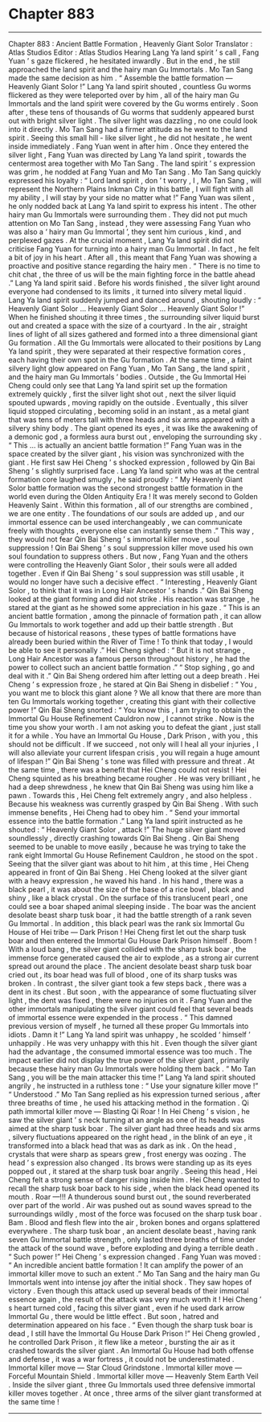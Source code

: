 
# Chapter 883


---

Chapter 883 : Ancient Battle Formation , Heavenly Giant Solor
Translator :
Atlas Studios
Editor :
Atlas Studios
Hearing Lang Ya land spirit ’ s call , Fang Yuan ’ s gaze flickered , he hesitated inwardly .
But in the end , he still approached the land spirit and the hairy man Gu Immortals .
Mo Tan Sang made the same decision as him .
“ Assemble the battle formation — Heavenly Giant Solor !” Lang Ya land spirit shouted , countless Gu worms flickered as they were teleported over by him , all of the hairy man Gu Immortals and the land spirit were covered by the Gu worms entirely .
Soon after , these tens of thousands of Gu worms that suddenly appeared burst out with bright silver light .
The silver light was dazzling , no one could look into it directly .
Mo Tan Sang had a firmer attitude as he went to the land spirit . Seeing this small hill - like silver light , he did not hesitate , he went inside immediately .
Fang Yuan went in after him .
Once they entered the silver light , Fang Yuan was directed by Lang Ya land spirit , towards the centermost area together with Mo Tan Sang .
The land spirit ’ s expression was grim , he nodded at Fang Yuan and Mo Tan Sang .
Mo Tan Sang quickly expressed his loyalty : “ Lord land spirit , don ’ t worry , I , Mo Tan Sang , will represent the Northern Plains Inkman City in this battle , I will fight with all my ability , I will stay by your side no matter what !”
Fang Yuan was silent , he only nodded back at Lang Ya land spirit to express his intent .
The other hairy man Gu Immortals were surrounding them .
They did not put much attention on Mo Tan Sang , instead , they were assessing Fang Yuan who was also a ‘ hairy man Gu Immortal ’, they sent him curious , kind , and perplexed gazes .
At the crucial moment , Lang Ya land spirit did not criticise Fang Yuan for turning into a hairy man Gu Immortal .
In fact , he felt a bit of joy in his heart .
After all , this meant that Fang Yuan was showing a proactive and positive stance regarding the hairy men .
“ There is no time to chit chat , the three of us will be the main fighting force in the battle ahead .” Lang Ya land spirit said .
Before his words finished , the silver light around everyone had condensed to its limits , it turned into silvery metal liquid .
Lang Ya land spirit suddenly jumped and danced around , shouting loudly : “ Heavenly Giant Solor … Heavenly Giant Solor … Heavenly Giant Solor !”
When he finished shouting it three times , the surrounding silver liquid burst out and created a space with the size of a courtyard .
In the air , straight lines of light of all sizes gathered and formed into a three dimensional giant Gu formation .
All the Gu Immortals were allocated to their positions by Lang Ya land spirit , they were separated at their respective formation cores , each having their own spot in the Gu formation .
At the same time , a faint silvery light glow appeared on Fang Yuan , Mo Tan Sang , the land spirit , and the hairy man Gu Immortals ’ bodies .
Outside , the Gu Immortal Hei Cheng could only see that Lang Ya land spirit set up the formation extremely quickly , first the silver light shot out , next the silver liquid spouted upwards , moving rapidly on the outside .
Eventually , this silver liquid stopped circulating , becoming solid in an instant , as a metal giant that was tens of meters tall with three heads and six arms appeared with a silvery shiny body .
The giant opened its eyes , it was like the awakening of a demonic god , a formless aura burst out , enveloping the surrounding sky .
“ This … is actually an ancient battle formation !” Fang Yuan was in the space created by the silver giant , his vision was synchronized with the giant .
He first saw Hei Cheng ’ s shocked expression , followed by Qin Bai Sheng ’ s slightly surprised face .
Lang Ya land spirit who was at the central formation core laughed smugly , he said proudly : “ My Heavenly Giant Solor battle formation was the second strongest battle formation in the world even during the Olden Antiquity Era ! It was merely second to Golden Heavenly Saint . Within this formation , all of our strengths are combined , we are one entity . The foundations of our souls are added up , and our immortal essence can be used interchangeably , we can communicate freely with thoughts , everyone else can instantly sense them .”
This way , they would not fear Qin Bai Sheng ’ s immortal killer move , soul suppression !
Qin Bai Sheng ’ s soul suppression killer move used his own soul foundation to suppress others .
But now , Fang Yuan and the others were controlling the Heavenly Giant Solor , their souls were all added together . Even if Qin Bai Sheng ’ s soul suppression was still usable , it would no longer have such a decisive effect .
“ Interesting , Heavenly Giant Solor , to think that it was in Long Hair Ancestor ’ s hands .” Qin Bai Sheng looked at the giant forming and did not strike . His reaction was strange , he stared at the giant as he showed some appreciation in his gaze .
“ This is an ancient battle formation , among the pinnacle of formation path , it can allow Gu Immortals to work together and add up their battle strength . But because of historical reasons , these types of battle formations have already been buried within the River of Time ! To think that today , I would be able to see it personally .” Hei Cheng sighed : “ But it is not strange , Long Hair Ancestor was a famous person throughout history , he had the power to collect such an ancient battle formation .”
“ Stop sighing , go and deal with it .” Qin Bai Sheng ordered him after letting out a deep breath .
Hei Cheng ’ s expression froze , he stared at Qin Bai Sheng in disbelief : “ You , you want me to block this giant alone ? We all know that there are more than ten Gu Immortals working together , creating this giant with their collective power !”
Qin Bai Sheng snorted : “ You know this , I am trying to obtain the Immortal Gu House Refinement Cauldron now , I cannot strike . Now is the time you show your worth . I am not asking you to defeat the giant , just stall it for a while . You have an Immortal Gu House , Dark Prison , with you , this should not be difficult . If we succeed , not only will I heal all your injuries , I will also alleviate your current lifespan crisis , you will regain a huge amount of lifespan !”
Qin Bai Sheng ’ s tone was filled with pressure and threat . At the same time , there was a benefit that Hei Cheng could not resist !
Hei Cheng squinted as his breathing became rougher .
He was very brilliant , he had a deep shrewdness , he knew that Qin Bai Sheng was using him like a pawn .
Towards this , Hei Cheng felt extremely angry , and also helpless .
Because his weakness was currently grasped by Qin Bai Sheng . With such immense benefits , Hei Cheng had to obey him .
“ Send your immortal essence into the battle formation .” Lang Ya land spirit instructed as he shouted : “ Heavenly Giant Solor , attack !”
The huge silver giant moved soundlessly , directly crashing towards Qin Bai Sheng .
Qin Bai Sheng seemed to be unable to move easily , because he was trying to take the rank eight Immortal Gu House Refinement Cauldron , he stood on the spot .
Seeing that the silver giant was about to hit him , at this time , Hei Cheng appeared in front of Qin Bai Sheng .
Hei Cheng looked at the silver giant with a heavy expression , he waved his hand .
In his hand , there was a black pearl , it was about the size of the base of a rice bowl , black and shiny , like a black crystal . On the surface of this translucent pearl , one could see a boar shaped animal sleeping inside .
The boar was the ancient desolate beast sharp tusk boar , it had the battle strength of a rank seven Gu Immortal . In addition , this black pearl was the rank six Immortal Gu House of Hei tribe — Dark Prison !
Hei Cheng first let out the sharp tusk boar and then entered the Immortal Gu House Dark Prison himself .
Boom !
With a loud bang , the silver giant collided with the sharp tusk boar , the immense force generated caused the air to explode , as a strong air current spread out around the place .
The ancient desolate beast sharp tusk boar cried out , its boar head was full of blood , one of its sharp tusks was broken .
In contrast , the silver giant took a few steps back , there was a dent in its chest . But soon , with the appearance of some fluctuating silver light , the dent was fixed , there were no injuries on it .
Fang Yuan and the other immortals manipulating the silver giant could feel that several beads of immortal essence were expended in the process .
“ This damned previous version of myself , he turned all these proper Gu Immortals into idiots . Damn it !” Lang Ya land spirit was unhappy , he scolded ‘ himself ’ unhappily .
He was very unhappy with this hit .
Even though the silver giant had the advantage , the consumed immortal essence was too much .
The impact earlier did not display the true power of the silver giant , primarily because these hairy man Gu Immortals were holding them back .
“ Mo Tan Sang , you will be the main attacker this time !” Lang Ya land spirit shouted angrily , he instructed in a ruthless tone : “ Use your signature killer move !”
“ Understood .” Mo Tan Sang replied as his expression turned serious , after three breaths of time , he used his attacking method in the formation .
Qi path immortal killer move — Blasting Qi Roar !
In Hei Cheng ’ s vision , he saw the silver giant ’ s neck turning at an angle as one of its heads was aimed at the sharp tusk boar .
The silver giant had three heads and six arms , silvery fluctuations appeared on the right head , in the blink of an eye , it transformed into a black head that was as dark as ink .
On the head , crystals that were sharp as spears grew , frost energy was oozing .
The head ’ s expression also changed . Its brows were standing up as its eyes popped out , it stared at the sharp tusk boar angrily .
Seeing this head , Hei Cheng felt a strong sense of danger rising inside him .
Hei Cheng wanted to recall the sharp tusk boar back to his side , when the black head opened its mouth .
Roar —!!!
A thunderous sound burst out , the sound reverberated over part of the world .
Air was pushed out as sound waves spread to the surroundings wildly , most of the force was focused on the sharp tusk boar .
Bam .
Blood and flesh flew into the air , broken bones and organs splattered everywhere .
The sharp tusk boar , an ancient desolate beast , having rank seven Gu Immortal battle strength , only lasted three breaths of time under the attack of the sound wave , before exploding and dying a terrible death .
“ Such power !” Hei Cheng ’ s expression changed .
Fang Yuan was moved : “ An incredible ancient battle formation ! It can amplify the power of an immortal killer move to such an extent .”
Mo Tan Sang and the hairy man Gu Immortals went into intense joy after the initial shock .
They saw hopes of victory .
Even though this attack used up several beads of their immortal essence again , the result of the attack was very much worth it !
Hei Cheng ’ s heart turned cold , facing this silver giant , even if he used dark arrow Immortal Gu , there would be little effect .
But soon , hatred and determination appeared on his face .
“ Even though the sharp tusk boar is dead , I still have the Immortal Gu House Dark Prison !” Hei Cheng growled , he controlled Dark Prison , it flew like a meteor , bursting the air as it crashed towards the silver giant .
An Immortal Gu House had both offense and defense , it was a war fortress , it could not be underestimated .
Immortal killer move — Star Cloud Grindstone .
Immortal killer move — Forceful Mountain Shield .
Immortal killer move — Heavenly Stem Earth Veil .
Inside the silver giant , three Gu Immortals used three defensive immortal killer moves together .
At once , three arms of the silver giant transformed at the same time !

---

